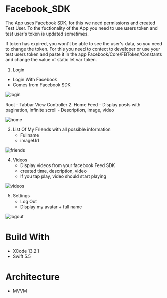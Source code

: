 # Facebook_SDK 

The App uses Facebook SDK, for this we need permissions and created Test User. 
To the fuctionality of the App you need to use users token and test user's token is updated sometimes.

If token has expired, you wont't be able to see the user's data, so you need to change the token. For this you need to contect to developer 
or use your test users token and paste it in the app Facebook/Core/FBToken/Constants and change the value of static let var token.

1. Login
- Login With Facebook 
- Comes from Facebook SDK
 
![login](https://user-images.githubusercontent.com/85555767/151987835-33ff589e-b521-439e-aa4a-f7265fc7df8b.gif)

Root - Tabbar View Controller
2. Home Feed
	- Display posts with pagination, infinite scroll
	- Description, image, video

![home](https://user-images.githubusercontent.com/85555767/151987948-460bc922-1e97-4b51-a926-4660207092b7.gif)

  
3. List Of My Friends with all possible information
	- Fullname
	- imageUrl
	
  ![friends](https://user-images.githubusercontent.com/85555767/151988060-5c874b09-3238-44fe-b22d-6df4d4d59eed.gif)

4. Videos
	- Display videos from your facebook Feed SDK
	- created time, description, video 
	- If you tap play, video should start playing
	
  ![videos](https://user-images.githubusercontent.com/85555767/151988074-d5e4ff7d-4542-4e12-bfdb-5625b99ee6ad.gif)

5. Settings
	- Log Out
	- Display my avatar + full name
  
  ![logout](https://user-images.githubusercontent.com/85555767/151988053-3f3bfc27-c3d4-48e7-a77a-93e350457e40.gif)

# Build With 
- XCode 13.2.1
- Swift 5.5

# Architecture
- MVVM
